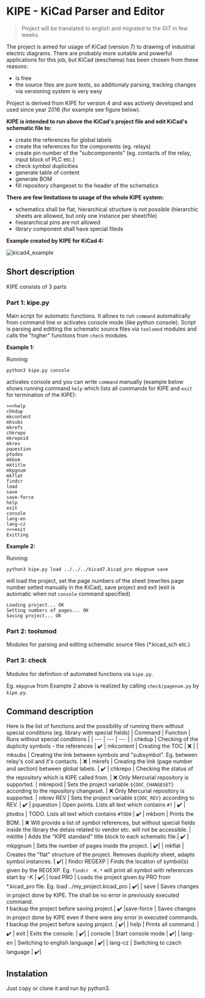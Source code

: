 # KIPE - KiCad Parser and Editor

>Project will be translated to english and migrated to the GIT in few weeks.

The project is aimed for usage of KiCad (version 7) to drawing of industrial electric diagrams. There are probably more suitable and powerful applications for this job, but KiCad (eeschema) has been chosen from these reasons:
* is free
* the source files are pure texts, so additionaly parsing, tracking changes via versioning system is very easy

Project is derived from KIPE for version 4 and was actively developed and used since year 2016 (for example see figure below).

__KIPE is intended to run above the KiCad's project file and edit KiCad's schematic file to:__
* create the references for global labels
* create the references for the components (eg. relays)
* create pin number of the "subcomponents" (eg. contacts of the relay, input block of PLC etc.)
* check symbol duplicities
* generate table of content 
* generate BOM
* fill repository changeset to the header of the schematics

__There are few limitations to usage of the whole KIPE system:__
* schematics shall be flat, hierarchical structure is not possible (hierarchic sheets are allowed, but only one instance per sheet/file)
* hieararchical pins are not allowed
* library component shall have special fileds

__Example created by KIPE for KiCad 4:__

![kicad4_example](https://user-images.githubusercontent.com/124931409/222565988-7076cebb-986b-4b37-a39e-b1f20e59036f.png)

## Short description

KIPE consists of 3 parts

### Part 1: kipe.py

Main script for automatic functions. It allows to run ```command``` automatically from command line or activates console mode (like python console).
Script is parsing and editting the schematic source files via ```toolsmod``` modules and calls the "higher" functions from ```check``` modules.

__Example 1:__

Running:
```
python3 kipe.py console
```
activates console and you can write ```command``` manually (example below shows running command ```help``` which lists all commands for KIPE and ```exit``` for termination of the KIPE):
```
>>>help
chkdup
mkcontent
mksubs
mkrefs
chkrepo
mkrepoid
mkrev
pquestion
ptodos
mkbom
mktitle
mkpgnum
mkflat
findcr
load
save
save-force
help
exit
console
lang-en
lang-cz
>>>exit
Exitting
```


__Example 2:__

Running:
```
python3 kipe.py load ../../../kicad7.kicad_pro mkpgnum save
```
will load the project, set the page numbers of the sheet (rewrites page number setted manually in the KiCad), save project and exit (exit is automatic when not ```console``` command specified)
```
Loading project... OK
Setting numbers of pages... OK
Saving project... OK
```

### Part 2: toolsmod

Modules for parsing and editing schematic source files (*.kicad_sch etc.) 

### Part 3: check

Modules for definition of automated functions via ```kipe.py```. 

Eg. ```mkpgnum``` from Example 2 above is realized by calling ```check/pagenum.py``` by ```kipe.py```.

## Command description

Here is the list of functions and the possibility of running them without special conditions (eg. library with special fields)
| Command | Function | Runs without special conditions |
| --- | --- | --- |
| chkdup  | Checking of the duplicity symbols - the references | :heavy_check_mark:
| mkcontent | Creating the TOC | :x: |
| mksubs | Creating the link between symbols and "subsymbol". Eg. between relay's coil and it's contacts. | :x:
| mkrefs | Creating the link (page number and section) between global labels. | :heavy_check_mark:
| chkrepo | Checking the status of the repository which is KIPE called from. | :x: Only Mercurial repository is supported.
| mkrepoid | Sets the project variable ```${DOC_CHANGESET}``` according to the repository changeset. | :x: Only Mercurial repository is supported.
| mkrev REV | Sets the project variable ```${DOC_REV}```  according to REV. | :heavy_check_mark:
| pquestion | Open points. Lists all text which contains ```#?``` | :heavy_check_mark:
| ptodos | TODO. Lists all text which contains ```#TODO``` | :heavy_check_mark:
| mkbom | Prints the BOM. | :x: Will provide a list of symbol references, but without special fields inside the library the detais related to vendor etc. will not be accessible.
| mktitle | Adds the "KIPE standard" title block to each schematic file.| :heavy_check_mark:
| mkpgnum | Sets the number of pages inside the project. | :heavy_check_mark:|
| mkflat | Creates the "flat" structure of the project. Removes duplicity sheet, adapts symbol instances. | :heavy_check_mark:|
| findcr REGEXP | Finds the location of symbol(s) given by the REGEXP. Eg. ```findcr -K.*``` will print all symbol with references start by -K | :heavy_check_mark:|
| load PRO | Loads the project given by PRO from \*.kicad_pro file. Eg. load ../my_project.kicad_pro | :heavy_check_mark:|
| save | Saves changes in project done by KIPE.  The shall be no error in previously executed command. <br>:exclamation: backup the project before saving project.| :heavy_check_mark: 
|save-force |  Saves changes in project done by KIPE even if there were any error in executed commands. <br>:exclamation: backup the project before saving project. | :heavy_check_mark:|
| help | Prints all command. | :heavy_check_mark:
| exit | Exits the console. | :heavy_check_mark:|
| console | Start console mode | :heavy_check_mark:| 
| lang-en | Switching to english language | :heavy_check_mark:|
| lang-cz | Switching to czech language | :heavy_check_mark:|

## Instalation
Just copy or clone it and run by python3.
